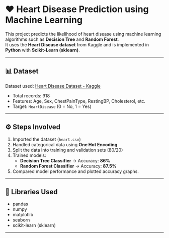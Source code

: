 # ❤️ Heart Disease Prediction using Machine Learning

This project predicts the likelihood of heart disease using machine learning algorithms such as **Decision Tree** and **Random Forest**.  
It uses the **Heart Disease dataset** from Kaggle and is implemented in **Python** with **Scikit-Learn (sklearn)**.

---

## 📊 Dataset
Dataset used: [Heart Disease Dataset - Kaggle](https://www.kaggle.com/datasets/fedesoriano/heart-failure-prediction)

- Total records: 918
- Features: Age, Sex, ChestPainType, RestingBP, Cholesterol, etc.
- Target: `HeartDisease` (0 = No, 1 = Yes)

---

## ⚙️ Steps Involved
1. Imported the dataset (`heart.csv`)
2. Handled categorical data using **One Hot Encoding**
3. Split the data into training and validation sets (80/20)
4. Trained models:
   - **Decision Tree Classifier** → Accuracy: **86%**
   - **Random Forest Classifier** → Accuracy: **87.5%**
5. Compared model performance and plotted accuracy graphs.

---

## 🧠 Libraries Used
- pandas  
- numpy  
- matplotlib  
- seaborn  
- scikit-learn (sklearn)

---
